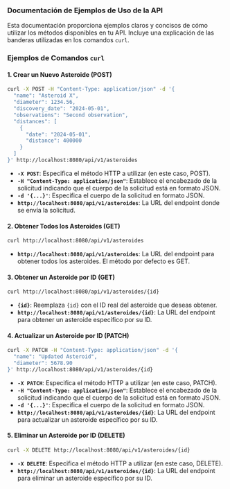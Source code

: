 ### Documentación de Ejemplos de Uso de la API

Esta documentación proporciona ejemplos claros y concisos de cómo utilizar los métodos disponibles en tu API. Incluye una explicación de las banderas utilizadas en los comandos `curl`.

### Ejemplos de Comandos `curl`

#### 1. Crear un Nuevo Asteroide (POST)

```sh
curl -X POST -H "Content-Type: application/json" -d '{
  "name": "Asteroid X",
  "diameter": 1234.56,
  "discovery_date": "2024-05-01",
  "observations": "Second observation",
  "distances": [
    {
      "date": "2024-05-01",
      "distance": 400000
    }
  ]
}' http://localhost:8080/api/v1/asteroides
```

- **`-X POST`**: Especifica el método HTTP a utilizar (en este caso, POST).
- **`-H "Content-Type: application/json"`**: Establece el encabezado de la solicitud indicando que el cuerpo de la solicitud está en formato JSON.
- **`-d '{...}'`**: Especifica el cuerpo de la solicitud en formato JSON.
- **`http://localhost:8080/api/v1/asteroides`**: La URL del endpoint donde se envía la solicitud.

#### 2. Obtener Todos los Asteroides (GET)

```sh
curl http://localhost:8080/api/v1/asteroides
```

- **`http://localhost:8080/api/v1/asteroides`**: La URL del endpoint para obtener todos los asteroides. El método por defecto es GET.

#### 3. Obtener un Asteroide por ID (GET)

```sh
curl http://localhost:8080/api/v1/asteroides/{id}
```

- **`{id}`**: Reemplaza `{id}` con el ID real del asteroide que deseas obtener.
- **`http://localhost:8080/api/v1/asteroides/{id}`**: La URL del endpoint para obtener un asteroide específico por su ID.

#### 4. Actualizar un Asteroide por ID (PATCH)

```sh
curl -X PATCH -H "Content-Type: application/json" -d '{
  "name": "Updated Asteroid",
  "diameter": 5678.90
}' http://localhost:8080/api/v1/asteroides/{id}
```

- **`-X PATCH`**: Especifica el método HTTP a utilizar (en este caso, PATCH).
- **`-H "Content-Type: application/json"`**: Establece el encabezado de la solicitud indicando que el cuerpo de la solicitud está en formato JSON.
- **`-d '{...}'`**: Especifica el cuerpo de la solicitud en formato JSON.
- **`http://localhost:8080/api/v1/asteroides/{id}`**: La URL del endpoint para actualizar un asteroide específico por su ID.

#### 5. Eliminar un Asteroide por ID (DELETE)

```sh
curl -X DELETE http://localhost:8080/api/v1/asteroides/{id}
```

- **`-X DELETE`**: Especifica el método HTTP a utilizar (en este caso, DELETE).
- **`http://localhost:8080/api/v1/asteroides/{id}`**: La URL del endpoint para eliminar un asteroide específico por su ID.

